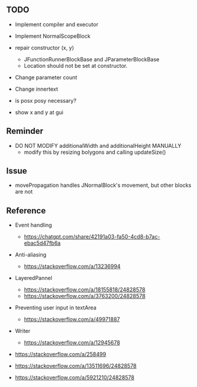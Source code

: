 ## TODO

- Implement compiler and executor
- Implement NormalScopeBlock

- repair constructor (x, y)
  - JFunctionRunnerBlockBase and JParameterBlockBase
  - Location should not be set at constructor.

- Change parameter count
- Change innertext
- is posx posy necessary?
- show x and y at gui

## Reminder
- DO NOT MODIFY additionalWidth and additionalHeight MANUALLY
  - modify this by resizing bolygons and calling updateSize()


## Issue

- movePropagation handles JNormalBlock's movement, but other blocks are not

## Reference

- Event handling
  - https://chatgpt.com/share/42191a03-fa50-4cd8-b7ac-ebac5d47fb6a
- Anti-aliasing
  - https://stackoverflow.com/a/13236994
- LayeredPannel
  - https://stackoverflow.com/a/18155818/24828578
  - https://stackoverflow.com/a/3763200/24828578
- Preventing user input in textArea
  - https://stackoverflow.com/a/49971887  
- Writer
  - https://stackoverflow.com/a/12945678

- https://stackoverflow.com/a/258499
- https://stackoverflow.com/a/13511696/24828578
- https://stackoverflow.com/a/5921210/24828578
